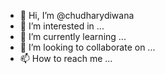 - 👋 Hi, I’m @chudharydiwana
- 👀 I’m interested in ...
- 🌱 I’m currently learning ...
- 💞️ I’m looking to collaborate on ...
- 📫 How to reach me ...

<!---
chudharydiwana/chudharydiwana is a ✨ special ✨ repository because its `README.md` (this file) appears on your GitHub profile.
You can click the Preview link to take a look at your changes.
--->
